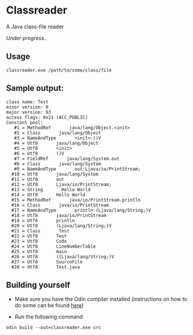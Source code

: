 # Classreader
A Java class-file reader

*Under progress..*

## Usage

```
classreader.exe /path/to/some/class/file
```

## Sample output:

```
class name: Test
minor version: 0
major version: 63
access flags: 0x21 (ACC_PUBLIC)
Constant pool:
   #1 = MethodRef       java/lang/Object.<init>
   #2 = Class       java/lang/Object
   #3 = NameAndType       <init>:()V
   #4 = Utf8       java/lang/Object
   #5 = Utf8       <init>
   #6 = Utf8       ()V
   #7 = FieldRef       java/lang/System.out
   #8 = Class       java/lang/System
   #9 = NameAndType       out:Ljava/io/PrintStream;
  #10 = Utf8       java/lang/System
  #11 = Utf8       out
  #12 = Utf8       Ljava/io/PrintStream;
  #13 = String       Hello World
  #14 = Utf8       Hello World
  #15 = MethodRef       java/io/PrintStream.println
  #16 = Class       java/io/PrintStream
  #17 = NameAndType       println:(Ljava/lang/String;)V
  #18 = Utf8       java/io/PrintStream
  #19 = Utf8       println
  #20 = Utf8       (Ljava/lang/String;)V
  #21 = Class       Test
  #22 = Utf8       Test
  #23 = Utf8       Code
  #24 = Utf8       LineNumberTable
  #25 = Utf8       main
  #26 = Utf8       ([Ljava/lang/String;)V
  #27 = Utf8       SourceFile
  #28 = Utf8       Test.java
  ```

## Building yourself

- Make sure you have the Odin compiler installed (instructions on how to do some can be found
[here](https://odin-lang.org/docs/install/))

- Run the following command:
```
odin build --out=classreader.exe src
```
